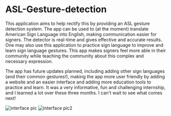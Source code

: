 # ASL-Gesture-detection
This application aims to help rectify this by providing an ASL gesture detection system. The app can be used to (at the moment) translate American Sign Language into English, making communication easier for signers. The detector is real-time and gives effective and accurate results. One may also use this application to practice sign language to improve and learn sign language gestures. This app makes signers feel more able in their community while teaching the community about this complex and necessary expression. 

The app has future updates planned, including adding other sign languages (and their common gestures!), making the app more user friendly by adding a website and an easier interface and adding more education tools to practice and learn. It was a very informative, fun and challenging internship, and I learned a lot over these three months. I can't wait to see what comes next! 


![interface pic](https://user-images.githubusercontent.com/68298370/156183266-0a5fdfcc-5096-4fa4-9b03-5cb4e17ce729.png)
![interface pic2](https://user-images.githubusercontent.com/68298370/156183286-2267d345-1475-4256-a107-42b0e505889e.png)

